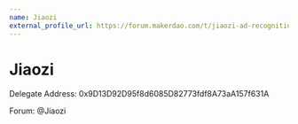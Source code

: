 ```yaml
---
name: Jiaozi
external_profile_url: https://forum.makerdao.com/t/jiaozi-ad-recognition-submission/24374
---
```


# Jiaozi
Delegate Address: 0x9D13D92D95f8d6085D82773fdf8A73aA157f631A

Forum: @Jiaozi  
